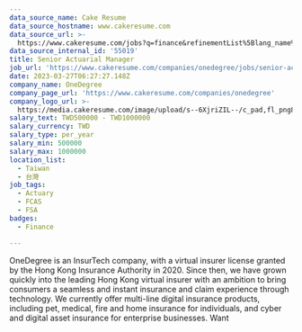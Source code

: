 ```yaml
---
data_source_name: Cake Resume
data_source_hostname: www.cakeresume.com
data_source_url: >-
  https://www.cakeresume.com/jobs?q=finance&refinementList%5Blang_name%5D%5B0%5D=English&refinementList%5Bsalary_type%5D=per_year&range%5Bsalary_range%5D%5Bmin%5D=1000000&page=3
data_source_internal_id: '55019'
title: Senior Actuarial Manager
job_url: 'https://www.cakeresume.com/companies/onedegree/jobs/senior-actuarial-manager'
date: 2023-03-27T06:27:27.148Z
company_name: OneDegree
company_page_url: 'https://www.cakeresume.com/companies/onedegree'
company_logo_url: >-
  https://media.cakeresume.com/image/upload/s--6XjriZIL--/c_pad,fl_png8,h_200,w_200/v1642045226/dn9ctblwuesbjr2edfkx.png
salary_text: TWD500000 - TWD1000000
salary_currency: TWD
salary_type: per_year
salary_min: 500000
salary_max: 1000000
location_list:
  - Taiwan
  - 台灣
job_tags:
  - Actuary
  - FCAS
  - FSA
badges:
  - Finance

---
```


OneDegree is an InsurTech company, with a virtual insurer license granted by the Hong Kong Insurance Authority in 2020. Since then, we have grown quickly into the leading Hong Kong virtual insurer with an ambition to bring consumers a seamless and instant insurance and claim experience through technology. We currently offer multi-line digital insurance products, including pet, medical, fire and home insurance for individuals, and cyber and digital asset insurance for enterprise businesses. Want 